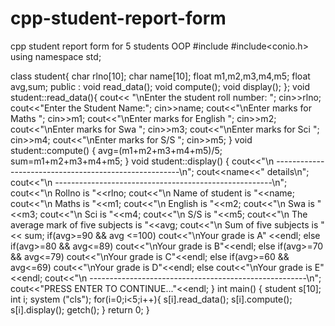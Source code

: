 # cpp-student-report-form
cpp student report form for 5 students OOP
#include<iostream>
#include<conio.h>
using namespace std;

class student{
	char rlno[10];
	char name[10];
	float m1,m2,m3,m4,m5;
	float avg,sum;
	public :
		void read_data();
		void compute();
		void display();
};
void student::read_data(){
	cout<< "\nEnter the student roll number: ";
	cin>>rlno;
	cout<<"Enter the Student Name:";
	cin>>name;
	cout<<"\nEnter marks for Maths ";
	cin>>m1;
    cout<<"\nEnter marks for English ";
    cin>>m2;
    cout<<"\nEnter marks for Swa ";
    cin>>m3;
    cout<<"\nEnter marks for Sci ";
    cin>>m4;
    cout<<"\nEnter marks for S/S ";
	cin>>m5;
}
void student::compute()
{
    avg=(m1+m2+m3+m4+m5)/5;
    sum=m1+m2+m3+m4+m5;
}
void  student::display()
{
    cout<<"\n ------------------------------------------------------\n";
    cout<<name<<" details\n";
    cout<<"\n ------------------------------------------------------\n";
    cout<<"\n Rollno is "<<rlno;
    cout<<"\n Name of student is "<<name;
    cout<<"\n Maths is "<<m1;
    cout<<"\n English is "<<m2;
    cout<<"\n Swa is "<<m3;
    cout<<"\n Sci is "<<m4;
    cout<<"\n S/S is "<<m5;
    cout<<"\n The average mark of five subjects is "<<avg;
    cout<<"\n Sum of five subjects is "<< sum;
    if(avg>=90 && avg <=100)
    	cout<<"\nYour grade is A" <<endl;
    else if(avg>=80 && avg<=89)
		cout<<"\nYour grade is B"<<endl;
    else if(avg>=70 && avg<=79)
		cout<<"\nYour grade is C"<<endl;
	else if(avg>=60 && avg<=69)
		cout<<"\nYour grade is D"<<endl;
	else
		cout<<"\nYour grade is E"<<endl;
	cout<<"\n ------------------------------------------------------\n";
	cout<<"PRESS ENTER TO CONTINUE..."<<endl;
}
int main()
{
    student s[10];
    int i;
    system ("cls");
    for(i=0;i<5;i++){
    s[i].read_data();
    s[i].compute();
    s[i].display();
    getch();
	}
   return 0;
}


